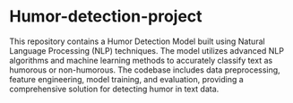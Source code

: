 # Humor-detection-project

This repository contains a Humor Detection Model built using Natural Language Processing (NLP) techniques. The model utilizes advanced NLP algorithms and machine learning methods to accurately classify text as humorous or non-humorous. The codebase includes data preprocessing, feature engineering, model training, and evaluation, providing a comprehensive solution for detecting humor in text data.

